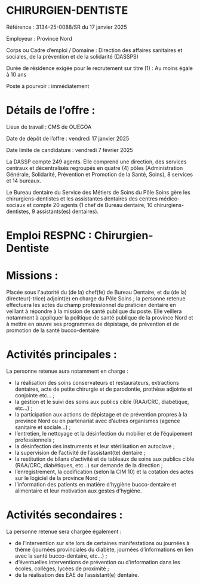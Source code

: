 # CHIRURGIEN-DENTISTE

Référence : 3134-25-0088/SR du 17 janvier 2025

Employeur : Province Nord

Corps ou Cadre d’emploi / Domaine : Direction des affaires sanitaires et sociales, de la prévention et de la solidarité (DASSPS)

Durée de résidence exigée pour le recrutement sur titre (1) : Au moins égale à 10 ans

Poste à pourvoir : immédiatement

# Détails de l’offre :

Lieux de travail : CMS de OUEGOA

Date de dépôt de l’offre : vendredi 17 janvier 2025

Date limite de candidature : vendredi 7 février 2025

La DASSP compte 249 agents. Elle comprend une direction, des services centraux et décentralisés regroupés en quatre (4) pôles (Administration Générale, Solidarité, Prévention et Promotion de la Santé, Soins), 8 services et 14 bureaux.

Le Bureau dentaire du Service des Métiers de Soins du Pôle Soins gère les chirurgiens-dentistes et les assistantes dentaires des centres médico-sociaux et compte 20 agents (1 chef de Bureau dentaire, 10 chirurgiens-dentistes, 9 assistants(es) dentaires).

# Emploi RESPNC : Chirurgien-Dentiste

# Missions :

Placée sous l'autorité du (de la) chef(fe) de Bureau Dentaire, et du (de la) directeur(-trice) adjoint(e) en charge du Pôle Soins ; la personne retenue effectuera les actes du champ professionnel du praticien dentaire en veillant à répondre à la mission de santé publique du poste. Elle veillera notamment à appliquer la politique de santé publique de la province Nord et à mettre en œuvre ses programmes de dépistage, de prévention et de promotion de la santé bucco-dentaire.

# Activités principales :

La personne retenue aura notamment en charge :

- la réalisation des soins conservateurs et restaurateurs, extractions dentaires, acte de petite chirurgie et de parodontie, prothèse adjointe et conjointe etc… ;
- la gestion et le suivi des soins aux publics cible (RAA/CRC, diabétique, etc…) ;
- la participation aux actions de dépistage et de prévention propres à la province Nord ou en partenariat avec d’autres organismes (agence sanitaire et sociale…) ;
- l’entretien, le nettoyage et la désinfection du mobilier et de l’équipement professionnels ;
- la désinfection des instruments et leur stérilisation en autoclave ;
- la supervision de l’activité de l’assistant(te) dentaire ;
- la restitution de bilans d’activité et de tableaux de soins aux publics cible (RAA/CRC, diabétiques, etc…) sur demande de la direction ;
- l’enregistrement, la codification (selon la CIM 10) et la cotation des actes sur le logiciel de la province Nord ;
- l’information des patients en matière d’hygiène bucco-dentaire et alimentaire et leur motivation aux gestes d’hygiène.

# Activités secondaires :

La personne retenue sera chargée également :

- de l’intervention sur site lors de certaines manifestations ou journées à thème (journées provinciales du diabète, journées d’informations en lien avec la santé bucco-dentaire, etc…) ;
- d’éventuelles interventions de prévention ou d’information dans les écoles, collèges, lycées de proximité ;
- de la réalisation des EAE de l’assistant(e) dentaire.